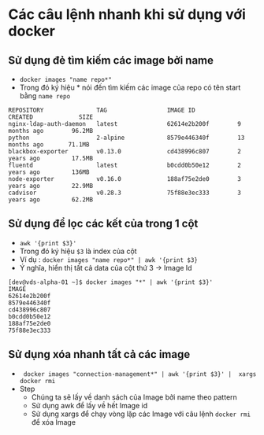 # Các câu lệnh nhanh khi sử dụng với docker

## Sử dụng đẻ tìm kiếm các image bởi name 
- ``docker images "name repo*"``
- Trong đó ký hiệu * nói đến tìm kiếm các image của repo có tên start bằng `name repo`
```
REPOSITORY               TAG                 IMAGE ID            CREATED             SIZE
nginx-ldap-auth-daemon   latest              62614e2b200f        9 months ago        96.2MB
python                   2-alpine            8579e446340f        13 months ago       71.1MB
blackbox-exporter        v0.13.0             cd438996c807        2 years ago         17.5MB
fluentd                  latest              b0cdd0b50e12        2 years ago         136MB
node-exporter            v0.16.0             188af75e2de0        3 years ago         22.9MB
cadvisor                 v0.28.3             75f88e3ec333        3 years ago         62.2MB
```
## Sử dụng để lọc các kết của trong 1 cột
-  ``` awk '{print $3}' ```
- Trong đó ký hiệu ``$3`` là index của cột
- Ví dụ :  ``docker images "name repo*" | awk '{print $3}``
- Ý nghĩa, hiển thị tất cả data của cột thứ 3 -> Image Id
``` 
[dev@vds-alpha-01 ~]$ docker images "*" | awk '{print $3}'
IMAGE
62614e2b200f
8579e446340f
cd438996c807
b0cdd0b50e12
188af75e2de0
75f88e3ec333
```
## Sử dụng xóa nhanh tất cả các image 
- ``` docker images "connection-management*" | awk '{print $3}' |  xargs docker rmi```
- Step
  - Chúng ta sẽ lấy về danh sách của Image bởi name theo pattern
  - Sử dụng awk để lấy về hết Image id
  - Sử dụng xargs để chạy vòng lặp các Image với câu lệnh ``docker rmi`` để xóa Image

